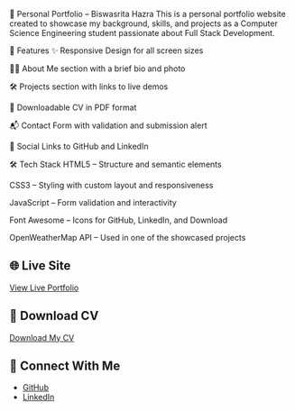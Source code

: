 💼 Personal Portfolio – Biswasrita Hazra
This is a personal portfolio website created to showcase my background, skills, and projects as a Computer Science Engineering student passionate about Full Stack Development.

🚀 Features
✨ Responsive Design for all screen sizes

🧑‍💻 About Me section with a brief bio and photo

🛠️ Projects section with links to live demos

📄 Downloadable CV in PDF format

📬 Contact Form with validation and submission alert

🔗 Social Links to GitHub and LinkedIn

🛠️ Tech Stack
HTML5 – Structure and semantic elements

CSS3 – Styling with custom layout and responsiveness

JavaScript – Form validation and interactivity

Font Awesome – Icons for GitHub, LinkedIn, and Download

OpenWeatherMap API – Used in one of the showcased projects

## 🌐 Live Site
[View Live Portfolio](https://to-do-app-omega-azure.vercel.app)

## 📄 Download CV
[Download My CV](Biswasrita_Cv.pdf)

## 🔗 Connect With Me
- [GitHub](https://github.com/Biswasrita)
- [LinkedIn](https://www.linkedin.com/in/biswasrita-hazra-947570349/)

